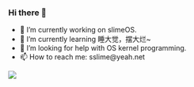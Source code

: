 ### Hi there 👋


<ul>
  <li>🔭 I’m currently working on slimeOS.</li>
  <li>🌱 I’m currently learning 睡大觉，摆大烂~</li>
  <li>🤔 I’m looking for help with OS kernel programming.</li>
  <li>📫 How to reach me: sslime@yeah.net</li>
</ul>

![](https://github-readme-stats.vercel.app/api/top-langs/?username=sslime336)



